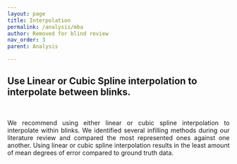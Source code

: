 ```yaml
---
layout: page
title: Interpolation
permalink: /analysis/mba
author: Removed for blind review
nav_order: 3
parent: Analysis

---
```


## Use Linear or Cubic Spline interpolation to interpolate between blinks.
<br>
<p align="justify">
We recommend using either linear or cubic spline interpolation to interpolate within blinks. We identified several infilling methods during our literature review and compared the most represented ones against one another. Using linear or cubic spline interpolation results in the least amount of mean degrees of error compared to ground truth data.
</p>